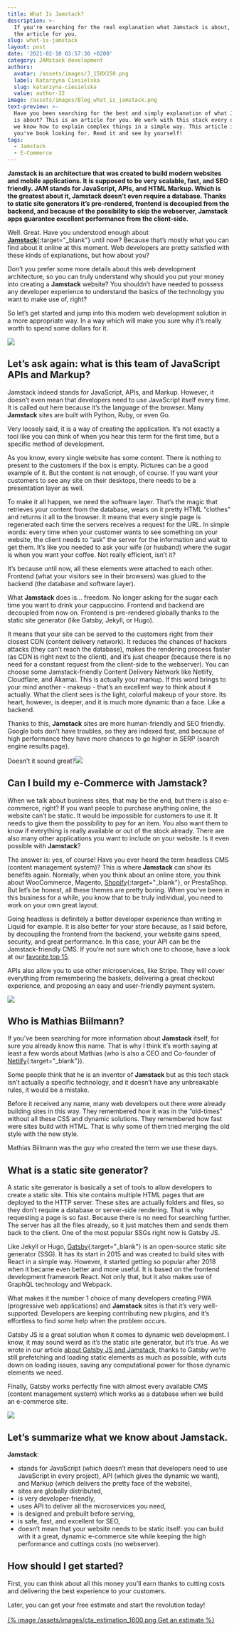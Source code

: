```yaml
---
title: What Is Jamstack?
description: >-
  If you're searching for the real explanation what Jamstack is about, that's
  the article for you. 
slug: what-is-jamstack
layout: post
date: '2021-02-10 03:57:30 +0200'
category: JAMstack development
authors:
  avatar: /assets/images/J_150X150.png
  label: Katarzyna Ciesielska
  slug: katarzyna-ciesielska
  value: author-32
image: /assets/images/Blog_what_is_jamstack.png
text-preview: >-
  Have you been searching for the best and simply explanation of what Jamstack
  is about? This is an article for you. We work with this stack every day, and
  we know how to explain complex things in a simple way. This article is the one
  you've book looking for. Read it and see by yourself! 
tags:
  - Jamstack
  - E-Commerce
---
```

**Jamstack is an architecture that was created to build modern websites and mobile applications. It is supposed to be very scalable, fast, and SEO friendly. JAM stands for JavaScript, APIs, and HTML Markup. Which is the greatest about it, Jamstack doesn’t even require a database. Thanks to static site generators it’s pre-rendered, frontend is decoupled from the backend, and because of the possibility to skip the webserver, Jamstack apps guarantee excellent performance from the client-side.**

Well. Great. Have you understood enough about **[Jamstack](https://jamstack.org)**{:target="_blank"} until now? Because that’s mostly what you can find about it online at this moment. Web developers are pretty satisfied with these kinds of explanations, but how about you?

Don’t you prefer some more details about this web development architecture, so you can truly understand why should you put your money into creating a **Jamstack** website? You shouldn’t have needed to possess any developer experience to understand the basics of the technology you want to make use of, right?

So let’s get started and jump into this modern web development solution in a more appropriate way. In a way which will make you sure why it’s really worth to spend some dollars for it.

![](https://lh6.googleusercontent.com/vyQh6elAeyKGK2HyC0miBwP_GAYhAy9ZBMk3mkK8OZxpYGB-RUmc_vA6W6CL95wnMA8dFmOdYtEZmEHzOsUjUFk0ViBI7cL49PLIqYyCRbsVQWjS1oYLbM3d0ks25-LHxgbje06p)

## Let’s ask again: what is this team of JavaScript APIs and Markup?

Jamstack indeed stands for JavaScript, APIs, and Markup. However, it doesn’t even mean that developers need to use JavaScript itself every time. It is called out here because it’s the language of the browser. Many **Jamstack** sites are built with Python, Ruby, or even Go.

Very loosely said, it is a way of creating the application. It’s not exactly a tool like you can think of when you hear this term for the first time, but a specific method of development.

As you know, every single website has some content. There is nothing to present to the customers if the box is empty. Pictures can be a good example of it. But the content is not enough, of course. If you want your customers to see any site on their desktops, there needs to be a presentation layer as well.

To make it all happen, we need the software layer. That’s the magic that retrieves your content from the database, wears on it pretty HTML “clothes” and returns it all to the browser. It means that every single page is regenerated each time the servers receives a request for the URL. In simple words: every time when your customer wants to see something on your website, the client needs to “ask” the server for the information and wait to get them. It’s like you needed to ask your wife (or husband) where the sugar is when you want your coffee. Not really efficient, isn’t it?

It’s because until now, all these elements were attached to each other. Frontend (what your visitors see in their browsers) was glued to the backend (the database and software layer).

What **Jamstack** does is… freedom. No longer asking for the sugar each time you want to drink your cappuccino. Frontend and backend are decoupled from now on. Frontend is pre-rendered globally thanks to the static site generator (like Gatsby, Jekyll, or Hugo).

It means that your site can be served to the customers right from their closest CDN (content delivery network). It reduces the chances of hackers attacks (they can’t reach the database), makes the rendering process faster (as CDN is right next to the client), and it’s just cheaper (because there is no need for a constant request from the client-side to the webserver). You can choose some Jamstack-friendly Content Delivery Network like Netlify, Cloudflare, and Akamai. This is actually your markup. If this word brings to your mind another - makeup - that’s an excellent way to think about it actually. What the client sees is the light, colorful makeup of your store. Its heart, however, is deeper, and it is much more dynamic than a face. Like a backend.

Thanks to this, **Jamstack** sites are more human-friendly and SEO friendly. Google bots don’t have troubles, so they are indexed fast, and because of high performance they have more chances to go higher in SERP (search engine results page).

Doesn’t it sound great?![](https://lh6.googleusercontent.com/7dnJ8ACn3jnEwBl-gMCV-ZiLnpydhUfTK6wD9lHIbB1fDdeX5wup3IiaNbBhSFHYvQGqVd4FxQZ3H6WPQmAGw7f2QNZ3Wq6MRQ1za1etWthZGoeASviPN8F7OUYtGVhIbdS4EQWD)

## Can I build my e-Commerce with Jamstack?

When we talk about business sites, that may be the end, but there is also e-commerce, right? If you want people to purchase anything online, the website can’t be static. It would be impossible for customers to use it. It needs to give them the possibility to pay for an item. You also want them to know if everything is really available or out of the stock already. There are also many other applications you want to include on your website. Is it even possible with **Jamstack**?

The answer is: yes, of course! Have you ever heard the term headless CMS (content management system)? This is where **Jamstack** can show its benefits again. Normally, when you think about an online store, you think about WooCommerce, Magento, [Shopify](https://www.shopify.com){:target="_blank"}, or PrestaShop. But let’s be honest, all these themes are pretty boring. When you’ve been in this business for a while, you know that to be truly individual, you need to work on your own great layout.

Going headless is definitely a better developer experience than writing in Liquid for example. It is also better for your store because, as I said before, by decoupling the frontend from the backend, your website gains speed, security, and great performance. In this case, your API can be the Jamstack-friendly CMS. If you’re not sure which one to choose, have a look at our [favorite top 15](https://naturaily.com/blog/comparison-of-15-headless-cms-for-jamstack-websites).

APIs also allow you to use other microservices, like Stripe. They will cover everything from remembering the baskets, delivering a great checkout experience, and proposing an easy and user-friendly payment system.

![](https://lh5.googleusercontent.com/cS728sqwCwmDo0k1SV2OdW9YLaEZ06vLBisAS5hg34DnwqkfeVL94lilgIynhJFUrhjFKuLNW_r90954WwIXwhdeq1JGZRitZF7ZJH3B_UF8g5L17R7b3tdZf6qsCU5GyKDdU_CT)

## Who is Mathias Biilmann?

If you’ve been searching for more information about **Jamstack** itself, for sure you already know this name. That is why I think it’s worth saying at least a few words about Mathias (who is also a CEO and Co-founder of [Netlify](https://www.netlify.com){:target="_blank"}).

Some people think that he is an inventor of **Jamstack** but as this tech stack isn’t actually a specific technology, and it doesn’t have any unbreakable rules, it would be a mistake.

Before it received any name, many web developers out there were already building sites in this way. They remembered how it was in the “old-times” without all these CSS and dynamic solutions. They remembered how fast were sites build with HTML. That is why some of them tried merging the old style with the new style.

Mathias Biilmann was the guy who created the term we use these days.

## What is a static site generator?

A static site generator is basically a set of tools to allow developers to create a static site. This site contains multiple HTML pages that are deployed to the HTTP server. These sites are actually folders and files, so they don’t require a database or server-side rendering. That is why requesting a page is so fast. Because there is no need for searching further. The server has all the files already, so it just matches them and sends them back to the client. One of the most popular SSGs right now is Gatsby JS.

Like Jekyll or Hugo, [Gatsby](https://www.gatsbyjs.com){:target="_blank"} is an open-source static site generator (SSG). It has its start in 2015 and was created to build sites with React in a simple way. However, it started getting so popular after 2018 when it became even better and more useful. It is based on the frontend development framework React. Not only that, but it also makes use of GraphQL technology and Webpack.

What makes it the number 1 choice of many developers creating PWA (progressive web applications) and **Jamstack** sites is that it’s very well-supported. Developers are keeping contributing new plugins, and it’s effortless to find some help when the problem occurs.

Gatsby JS is a great solution when it comes to dynamic web development. I know, it may sound weird as it’s the static site generator, but it’s true. As we wrote in our article [about Gatsby JS and Jamstack](https://naturaily.com/blog/why-you-should-consider-gatsby-js-for-your-jamstack-website), thanks to Gatsby we’re still prefetching and loading static elements as much as possible, with cuts down on loading issues, saving any computational power for those dynamic elements we need.

Finally, Gatsby works perfectly fine with almost every available CMS (content management system) which works as a database when we build an e-commerce site.

![](https://lh3.googleusercontent.com/lHmEkz9WaOkKjD7O_OskKe2jJ1JjeZqbHumeRTIKyhnhY_cXPLrlWR9xMKxxntq3KqMJ230Ttnq1bhqEEJyhYX9AtZU8Wd-IkWwsWrJ6rNpvgoS2giGPctwy0J4tAu1lK-JSk1pK)

## Let’s summarize what we know about Jamstack.

**Jamstack**:

* stands for JavaScript (which doesn’t mean that developers need to use JavaScript in every project), API (which gives the dynamic we want), and Markup (which delivers the pretty face of the website),
* sites are globally distributed,
* is very developer-friendly,
* uses API to deliver all the microservices you need,
* is designed and prebuilt before serving,
* is safe, fast, and excellent for SEO,
* doesn’t mean that your website needs to be static itself: you can build with it a great, dynamic e-commerce site while keeping the high performance and cuttings costs (no webserver).

## How should I get started?

First, you can think about all this money you’ll earn thanks to cutting costs and delivering the best experience to your customers.

Later, you can get your free estimate and start the revolution today!\
\
[{% image /assets/images/cta_estimation_1600.png Get an estimate %}](https://naturaily.com/get-an-estimate)
